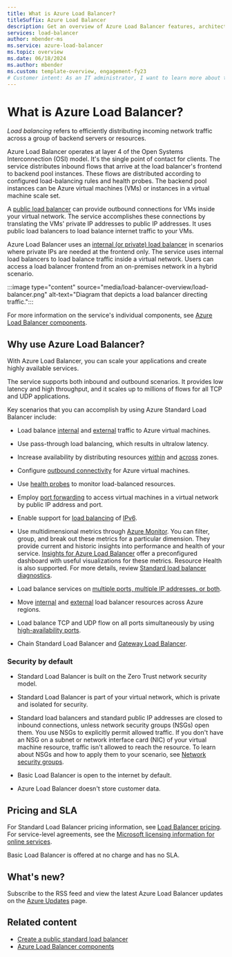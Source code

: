 ```yaml
---
title: What is Azure Load Balancer?
titleSuffix: Azure Load Balancer
description: Get an overview of Azure Load Balancer features, architecture, and implementation. Learn how the service works and how to use it in the cloud.
services: load-balancer
author: mbender-ms
ms.service: azure-load-balancer
ms.topic: overview
ms.date: 06/18/2024
ms.author: mbender
ms.custom: template-overview, engagement-fy23
# Customer intent: As an IT administrator, I want to learn more about the Azure Load Balancer service and what I can use it for.
---
```


# What is Azure Load Balancer?

*Load balancing* refers to efficiently distributing incoming network traffic across a group of backend servers or resources.

Azure Load Balancer operates at layer 4 of the Open Systems Interconnection (OSI) model. It's the single point of contact for clients. The service distributes inbound flows that arrive at the load balancer's frontend to backend pool instances. These flows are distributed according to configured load-balancing rules and health probes. The backend pool instances can be Azure virtual machines (VMs) or instances in a virtual machine scale set.

A [public load balancer](./components.md#frontend-ip-configurations) can provide outbound connections for VMs inside your virtual network. The service accomplishes these connections by translating the VMs' private IP addresses to public IP addresses. It uses public load balancers to load balance internet traffic to your VMs.

Azure Load Balancer uses an [internal (or private) load balancer](./components.md#frontend-ip-configurations) in scenarios where private IPs are needed at the frontend only. The service uses internal load balancers to load balance traffic inside a virtual network. Users can access a load balancer frontend from an on-premises network in a hybrid scenario.

:::image type="content" source="media/load-balancer-overview/load-balancer.png" alt-text="Diagram that depicts a load balancer directing traffic.":::

For more information on the service's individual components, see [Azure Load Balancer components](./components.md).

## Why use Azure Load Balancer?

With Azure Load Balancer, you can scale your applications and create highly available services.

The service supports both inbound and outbound scenarios. It provides low latency and high throughput, and it scales up to millions of flows for all TCP and UDP applications.

Key scenarios that you can accomplish by using Azure Standard Load Balancer include:

- Load balance [internal](./quickstart-load-balancer-standard-internal-portal.md) and [external](./quickstart-load-balancer-standard-public-portal.md) traffic to Azure virtual machines.

- Use pass-through load balancing, which results in ultralow latency.

- Increase availability by distributing resources [within](./tutorial-load-balancer-standard-public-zonal-portal.md) and [across](./quickstart-load-balancer-standard-public-portal.md) zones.

- Configure [outbound connectivity](./load-balancer-outbound-connections.md) for Azure virtual machines.

- Use [health probes](./load-balancer-custom-probe-overview.md) to monitor load-balanced resources.

- Employ [port forwarding](./tutorial-load-balancer-port-forwarding-portal.md) to access virtual machines in a virtual network by public IP address and port.

- Enable support for [load balancing](./virtual-network-ipv4-ipv6-dual-stack-standard-load-balancer-powershell.md) of [IPv6](../virtual-network/ip-services/ipv6-overview.md).

- Use multidimensional metrics through [Azure Monitor](/azure/azure-monitor/overview). You can filter, group, and break out these metrics for a particular dimension. They provide current and historic insights into performance and health of your service. [Insights for Azure Load Balancer](./load-balancer-insights.md) offer a preconfigured dashboard with useful visualizations for these metrics. Resource Health is also supported. For more details, review [Standard load balancer diagnostics](load-balancer-standard-diagnostics.md).

- Load balance services on [multiple ports, multiple IP addresses, or both](./load-balancer-multivip-overview.md).

- Move [internal](./move-across-regions-internal-load-balancer-portal.md) and [external](./move-across-regions-external-load-balancer-portal.md) load balancer resources across Azure regions.

- Load balance TCP and UDP flow on all ports simultaneously by using [high-availability ports](./load-balancer-ha-ports-overview.md).

- Chain Standard Load Balancer and [Gateway Load Balancer](./tutorial-gateway-portal.md).

### <a name="securebydefault"></a>Security by default

- Standard Load Balancer is built on the Zero Trust network security model.

- Standard Load Balancer is part of your virtual network, which is private and isolated for security.

- Standard load balancers and standard public IP addresses are closed to inbound connections, unless network security groups (NSGs) open them. You use NSGs to explicitly permit allowed traffic. If you don't have an NSG on a subnet or network interface card (NIC) of your virtual machine resource, traffic isn't allowed to reach the resource. To learn about NSGs and how to apply them to your scenario, see [Network security groups](../virtual-network/network-security-groups-overview.md).

- Basic Load Balancer is open to the internet by default.

- Azure Load Balancer doesn't store customer data.

## Pricing and SLA

For Standard Load Balancer pricing information, see [Load Balancer pricing](https://azure.microsoft.com/pricing/details/load-balancer/). For service-level agreements, see the [Microsoft licensing information for online services](https://aka.ms/lbsla).

Basic Load Balancer is offered at no charge and has no SLA.

## What's new?

Subscribe to the RSS feed and view the latest Azure Load Balancer updates on the [Azure Updates](https://azure.microsoft.com/updates/?category=networking&query=load%20balancer) page.

## Related content

- [Create a public standard load balancer](quickstart-load-balancer-standard-public-portal.md)
- [Azure Load Balancer components](./components.md)

